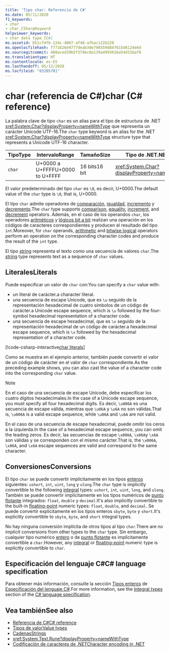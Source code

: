 ```yaml
---
title: 'Tipo char: Referencia de C#'
ms.date: 05/11/2020
f1_keywords:
- char
- char_CSharpKeyword
helpviewer_keywords:
- char data type [C#]
ms.assetid: b51cf4fb-124c-4067-af48-afbac122b228
ms.openlocfilehash: f771626e9777deab30e798559d847615d6124e6d
ms.sourcegitcommit: 488aced39b5f374bc0a139a4993616a54d15baf0
ms.translationtype: HT
ms.contentlocale: es-ES
ms.lasthandoff: 05/12/2020
ms.locfileid: "83205781"
---
```

# <a name="char-c-reference"></a><span data-ttu-id="b9eea-102">char (referencia de C#)</span><span class="sxs-lookup"><span data-stu-id="b9eea-102">char (C# reference)</span></span>

<span data-ttu-id="b9eea-103">La palabra clave de tipo `char` es un alias para el tipo de estructura de .NET <xref:System.Char?displayProperty=nameWithType> que representa un carácter Unicode UTF-16.</span><span class="sxs-lookup"><span data-stu-id="b9eea-103">The `char` type keyword is an alias for the .NET <xref:System.Char?displayProperty=nameWithType> structure type that represents a Unicode UTF-16 character.</span></span>

|<span data-ttu-id="b9eea-104">Tipo</span><span class="sxs-lookup"><span data-stu-id="b9eea-104">Type</span></span>|<span data-ttu-id="b9eea-105">Intervalo</span><span class="sxs-lookup"><span data-stu-id="b9eea-105">Range</span></span>|<span data-ttu-id="b9eea-106">Tamaño</span><span class="sxs-lookup"><span data-stu-id="b9eea-106">Size</span></span>|<span data-ttu-id="b9eea-107">Tipo de .NET</span><span class="sxs-lookup"><span data-stu-id="b9eea-107">.NET type</span></span>|
|----------|-----------|----------|-------------------------|
|`char`|<span data-ttu-id="b9eea-108">U+0000 a U+FFFF</span><span class="sxs-lookup"><span data-stu-id="b9eea-108">U+0000 to U+FFFF</span></span>|<span data-ttu-id="b9eea-109">16 bits</span><span class="sxs-lookup"><span data-stu-id="b9eea-109">16 bit</span></span>|<xref:System.Char?displayProperty=nameWithType>|

<span data-ttu-id="b9eea-110">El valor predeterminado del tipo `char` es `\0`, es decir, U+0000.</span><span class="sxs-lookup"><span data-stu-id="b9eea-110">The default value of the `char` type is `\0`, that is, U+0000.</span></span>

<span data-ttu-id="b9eea-111">El tipo `char` admite operadores de [comparación](../operators/comparison-operators.md), [igualdad](../operators/equality-operators.md), [incremento](../operators/arithmetic-operators.md#increment-operator-) y [decremento](../operators/arithmetic-operators.md#decrement-operator---).</span><span class="sxs-lookup"><span data-stu-id="b9eea-111">The `char` type supports [comparison](../operators/comparison-operators.md), [equality](../operators/equality-operators.md), [increment](../operators/arithmetic-operators.md#increment-operator-), and [decrement](../operators/arithmetic-operators.md#decrement-operator---) operators.</span></span> <span data-ttu-id="b9eea-112">Además, en el caso de los operandos `char`, los operadores [aritméticos](../operators/arithmetic-operators.md) y [lógicos bit a bit](../operators/bitwise-and-shift-operators.md) realizan una operación en los códigos de caracteres correspondientes y producen el resultado del tipo `int`.</span><span class="sxs-lookup"><span data-stu-id="b9eea-112">Moreover, for `char` operands, [arithmetic](../operators/arithmetic-operators.md) and [bitwise logical](../operators/bitwise-and-shift-operators.md) operators perform an operation on the corresponding character codes and produce the result of the `int` type.</span></span>

<span data-ttu-id="b9eea-113">El tipo [string](reference-types.md#the-string-type) representa el texto como una secuencia de valores `char`.</span><span class="sxs-lookup"><span data-stu-id="b9eea-113">The [string](reference-types.md#the-string-type) type represents text as a sequence of `char` values.</span></span>

## <a name="literals"></a><span data-ttu-id="b9eea-114">Literales</span><span class="sxs-lookup"><span data-stu-id="b9eea-114">Literals</span></span>

<span data-ttu-id="b9eea-115">Puede especificar un valor de `char` con:</span><span class="sxs-lookup"><span data-stu-id="b9eea-115">You can specify a `char` value with:</span></span>

- <span data-ttu-id="b9eea-116">un literal de carácter.</span><span class="sxs-lookup"><span data-stu-id="b9eea-116">a character literal.</span></span>
- <span data-ttu-id="b9eea-117">una secuencia de escape Unicode, que es `\u` seguido de la representación hexadecimal de cuatro símbolos de un código de carácter.</span><span class="sxs-lookup"><span data-stu-id="b9eea-117">a Unicode escape sequence, which is `\u` followed by the four-symbol hexadecimal representation of a character code.</span></span>
- <span data-ttu-id="b9eea-118">una secuencia de escape hexadecimal, que es `\x` seguido de la representación hexadecimal de un código de carácter.</span><span class="sxs-lookup"><span data-stu-id="b9eea-118">a hexadecimal escape sequence, which is `\x` followed by the hexadecimal representation of a character code.</span></span>

[!code-csharp-interactive[char literals](snippets/CharType.cs#Literals)]

<span data-ttu-id="b9eea-119">Como se muestra en el ejemplo anterior, también puede convertir el valor de un código de carácter en el valor de `char` correspondiente.</span><span class="sxs-lookup"><span data-stu-id="b9eea-119">As the preceding example shows, you can also cast the value of a character code into the corresponding `char` value.</span></span>

> [!NOTE]
> <span data-ttu-id="b9eea-120">En el caso de una secuencia de escape Unicode, debe especificar los cuatro dígitos hexadecimales.</span><span class="sxs-lookup"><span data-stu-id="b9eea-120">In the case of a Unicode escape sequence, you must specify all four hexadecimal digits.</span></span> <span data-ttu-id="b9eea-121">Es decir, `\u006A` es una secuencia de escape válida, mientras que `\u06A` y `\u6A` no son válidas.</span><span class="sxs-lookup"><span data-stu-id="b9eea-121">That is, `\u006A` is a valid escape sequence, while `\u06A` and `\u6A` are not valid.</span></span>
>
> <span data-ttu-id="b9eea-122">En el caso de una secuencia de escape hexadecimal, puede omitir los ceros a la izquierda.</span><span class="sxs-lookup"><span data-stu-id="b9eea-122">In the case of a hexadecimal escape sequence, you can omit the leading zeros.</span></span> <span data-ttu-id="b9eea-123">Es decir, las secuencias de escape `\x006A`, `\x06A`y `\x6A` son válidas y se corresponden con el mismo carácter.</span><span class="sxs-lookup"><span data-stu-id="b9eea-123">That is, the `\x006A`, `\x06A`, and `\x6A` escape sequences are valid and correspond to the same character.</span></span>

## <a name="conversions"></a><span data-ttu-id="b9eea-124">Conversiones</span><span class="sxs-lookup"><span data-stu-id="b9eea-124">Conversions</span></span>

<span data-ttu-id="b9eea-125">El tipo `char` se puede convertir implícitamente en los tipos [enteros](integral-numeric-types.md) siguientes: `ushort`, `int`, `uint`, `long` y `ulong`.</span><span class="sxs-lookup"><span data-stu-id="b9eea-125">The `char` type is implicitly convertible to the following [integral](integral-numeric-types.md) types: `ushort`, `int`, `uint`, `long`, and `ulong`.</span></span> <span data-ttu-id="b9eea-126">También se puede convertir implícitamente en los tipos numéricos de [punto flotante](floating-point-numeric-types.md) integrados: `float`, `double` y `decimal`.</span><span class="sxs-lookup"><span data-stu-id="b9eea-126">It's also implicitly convertible to the built-in [floating-point](floating-point-numeric-types.md) numeric types: `float`, `double`, and `decimal`.</span></span> <span data-ttu-id="b9eea-127">Se puede convertir explícitamente en los tipos enteros `sbyte`, `byte` y `short`.</span><span class="sxs-lookup"><span data-stu-id="b9eea-127">It's explicitly convertible to `sbyte`, `byte`, and `short` integral types.</span></span>

<span data-ttu-id="b9eea-128">No hay ninguna conversión implícita de otros tipos al tipo `char`.</span><span class="sxs-lookup"><span data-stu-id="b9eea-128">There are no implicit conversions from other types to the `char` type.</span></span> <span data-ttu-id="b9eea-129">Sin embargo, cualquier tipo numérico [entero](integral-numeric-types.md) o de [punto flotante](floating-point-numeric-types.md) es implícitamente convertible a `char`.</span><span class="sxs-lookup"><span data-stu-id="b9eea-129">However, any [integral](integral-numeric-types.md) or [floating-point](floating-point-numeric-types.md) numeric type is explicitly convertible to `char`.</span></span>

## <a name="c-language-specification"></a><span data-ttu-id="b9eea-130">Especificación del lenguaje C#</span><span class="sxs-lookup"><span data-stu-id="b9eea-130">C# language specification</span></span>

<span data-ttu-id="b9eea-131">Para obtener más información, consulte la sección [Tipos enteros](~/_csharplang/spec/types.md#integral-types) de [Especificación del lenguaje C#](~/_csharplang/spec/introduction.md).</span><span class="sxs-lookup"><span data-stu-id="b9eea-131">For more information, see the [Integral types](~/_csharplang/spec/types.md#integral-types) section of the [C# language specification](~/_csharplang/spec/introduction.md).</span></span>

## <a name="see-also"></a><span data-ttu-id="b9eea-132">Vea también</span><span class="sxs-lookup"><span data-stu-id="b9eea-132">See also</span></span>

- [<span data-ttu-id="b9eea-133">Referencia de C#</span><span class="sxs-lookup"><span data-stu-id="b9eea-133">C# reference</span></span>](../index.md)
- [<span data-ttu-id="b9eea-134">Tipos de valor</span><span class="sxs-lookup"><span data-stu-id="b9eea-134">Value types</span></span>](value-types.md)
- [<span data-ttu-id="b9eea-135">Cadenas</span><span class="sxs-lookup"><span data-stu-id="b9eea-135">Strings</span></span>](../../programming-guide/strings/index.md)
- <xref:System.Text.Rune?displayProperty=nameWithType>
- [<span data-ttu-id="b9eea-136">Codificación de caracteres de .NET</span><span class="sxs-lookup"><span data-stu-id="b9eea-136">Character encoding in .NET</span></span>](../../../standard/base-types/character-encoding-introduction.md)
